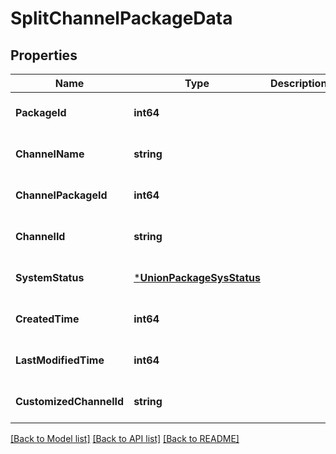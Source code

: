 # SplitChannelPackageData

## Properties
Name | Type | Description | Notes
------------ | ------------- | ------------- | -------------
**PackageId** | **int64** |  | [optional] [default to null]
**ChannelName** | **string** |  | [optional] [default to null]
**ChannelPackageId** | **int64** |  | [optional] [default to null]
**ChannelId** | **string** |  | [optional] [default to null]
**SystemStatus** | [***UnionPackageSysStatus**](UnionPackageSysStatus.md) |  | [optional] [default to null]
**CreatedTime** | **int64** |  | [optional] [default to null]
**LastModifiedTime** | **int64** |  | [optional] [default to null]
**CustomizedChannelId** | **string** |  | [optional] [default to null]

[[Back to Model list]](../README.md#documentation-for-models) [[Back to API list]](../README.md#documentation-for-api-endpoints) [[Back to README]](../README.md)


